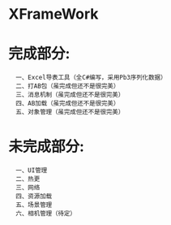 # XFrameWork

 # 完成部分:<br>
      一、Excel导表工具（全C#编写，采用Pb3序列化数据）
      二、打AB包（虽完成但还不是很完美）
      三、消息机制（虽完成但还不是很完美）
      四、AB加载（虽完成但还不是很完美）
      五、对象管理（虽完成但还不是很完美）
      
# 未完成部分:<br>
      一、UI管理
      二、热更
      三、网络
      四、资源加载
      五、场景管理
      六、相机管理（待定）

